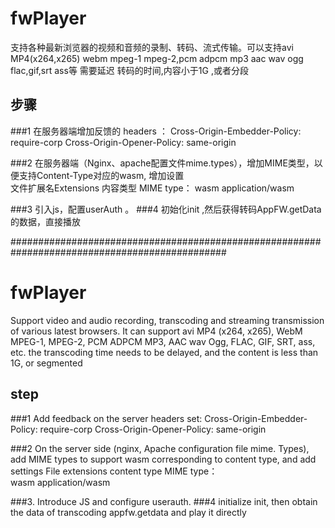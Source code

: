 # fwPlayer
支持各种最新浏览器的视频和音频的录制、转码、流式传输。可以支持avi MP4(x264,x265) webm mpeg-1 mpeg-2,pcm adpcm mp3 aac wav ogg flac,gif,srt ass等
	 需要延迟 转码的时间,内容小于1G ,或者分段
	 
## 步骤
###1  在服务器端增加反馈的 headers ：
	   Cross-Origin-Embedder-Policy: require-corp 
	   Cross-Origin-Opener-Policy: same-origin 

###2  在服务器端（Nginx、apache配置文件mime.types），增加MIME类型，以便支持Content-Type对应的wasm, 增加设置  	
		  文件扩展名Extensions   内容类型 MIME type： 
		  wasm   application/wasm
 
###3 引入js，配置userAuth 。
###4 初始化init ,然后获得转码AppFW.getData的数据，直接播放

###############################################################################################
# fwPlayer
Support video and audio recording, transcoding and streaming transmission of various latest browsers. It can support avi MP4 (x264, x265), WebM MPEG-1, MPEG-2, PCM ADPCM MP3, AAC wav Ogg, FLAC, GIF, SRT, ass, etc. the transcoding time needs to be delayed, and the content is less than 1G, or segmented
 
## step
###1  Add feedback on the server  headers set:
	   Cross-Origin-Embedder-Policy: require-corp 
	   Cross-Origin-Opener-Policy: same-origin 

###2  On the server side (nginx, Apache configuration file mime. Types), add MIME types to support wasm corresponding to content type, and add settings
File extensions    content type MIME type：	
 wasm   application/wasm
 
###3. Introduce JS and configure userauth.
###4 initialize init, then obtain the data of transcoding appfw.getdata and play it directly
  
